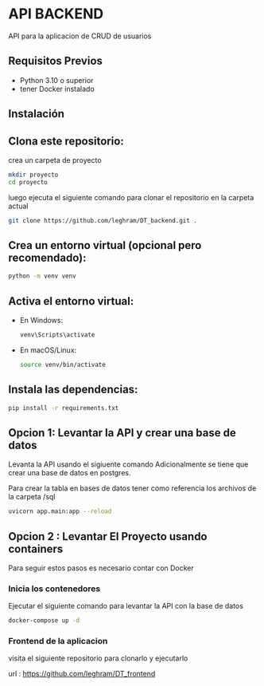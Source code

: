 # API BACKEND

API para la aplicacion de CRUD de usuarios

## Requisitos Previos

- Python 3.10 o superior
- tener Docker instalado

## Instalación

## Clona este repositorio:

crea un carpeta de proyecto

```bash
mkdir proyecto
cd proyecto
```

luego ejecuta el siguiente comando para clonar el repositorio en la carpeta actual

```bash
git clone https://github.com/leghram/DT_backend.git .
```

## Crea un entorno virtual (opcional pero recomendado):

```bash
python -m venv venv
```

## Activa el entorno virtual:

- En Windows:

  ```bash
  venv\Scripts\activate
  ```

- En macOS/Linux:

  ```bash
  source venv/bin/activate
  ```

## Instala las dependencias:

```bash
pip install -r requirements.txt
```

## Opcion 1: Levantar la API y crear una base de datos

Levanta la API usando el sigiuente comando
Adicionalmente se tiene que crear una base de datos en postgres.

Para crear la tabla en bases de datos tener como referencia los archivos de la carpeta /sql

```bash
uvicorn app.main:app --reload
```

## Opcion 2 : Levantar El Proyecto usando containers

Para seguir estos pasos es necesario contar con Docker

### Inicia los contenedores

Ejecutar el siguiente comando para levantar la API con la base de datos

```bash
docker-compose up -d
```

### Frontend de la aplicacion

visita el siguiente repositorio para clonarlo y ejecutarlo

url : https://github.com/leghram/DT_frontend
